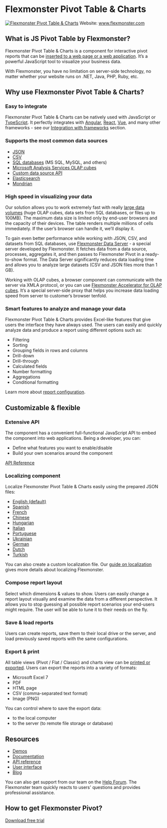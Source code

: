 # Flexmonster Pivot Table & Charts
[![Flexmonster Pivot Table & Charts](https://cdn.flexmonster.com/landing.png)](http://flexmonster.com)
Website: www.flexmonster.com

## What is JS Pivot Table by Flexmonster?

Flexmonster Pivot Table & Charts is a component for interactive pivot reports that can be [inserted to a web page or a web application](http://www.flexmonster.com/demos/pivot-table-js/). It’s a powerful JavaScript tool to visualize your business data.

With Flexmonster, you have no limitation on server-side technology, no matter whether your website runs on .NET, Java, PHP, Ruby, etc.

## Why use Flexmonster Pivot Table & Charts?

### Easy to integrate

Flexmonster Pivot Table & Charts can be natively used with JavaScript or [TypeScript](http://www.flexmonster.com/doc/integration-with-typescript/). It perfectly integrates with [Angular](http://www.flexmonster.com/doc/integration-with-angular/), [React](http://www.flexmonster.com/doc/integration-with-react/), [Vue](http://www.flexmonster.com/doc/integration-with-vue/), and many other frameworks - see our [Integration with frameworks](https://www.flexmonster.com/doc/integration/) section.

### Supports the most common data sources

- [JSON](http://www.flexmonster.com/doc/json-data-source/)
- [CSV](http://www.flexmonster.com/doc/csv-data-source/)
- [SQL databases](https://www.flexmonster.com/doc/connect-to-relational-database/) (MS SQL, MySQL, and others)
- [Microsoft Analysis Services OLAP cubes](http://www.flexmonster.com/doc/connecting-to-microsoft-analysis-services/)
- [Custom data source API](https://www.flexmonster.com/doc/introduction-to-custom-data-source-api/)
- [Elasticsearch](https://www.flexmonster.com/doc/connecting-to-elasticsearch/)
- [Mondrian](http://www.flexmonster.com/doc/connecting-to-pentaho-mondrian/)

### High speed in visualizing your data 

Our solution allows you to work extremely fast with really [large data volumes](http://www.flexmonster.com/demos/) (huge OLAP cubes, data sets from SQL databases, or files up to 100MB). The maximum data size is limited only by end-user browsers and the capacity of their devices. The table renders multiple millions of cells immediately. If the user’s browser can handle it, we’ll display it.

To gain even better performance while working with JSON, CSV, and datasets from SQL databases, use [Flexmonster Data Server](https://www.flexmonster.com/doc/getting-started-with-flexmonster-data-server/) - a special server developed by Flexmonster. It fetches data from a data source, processes, aggregates it, and then passes to Flexmonster Pivot in a ready-to-show format. The Data Server significantly reduces data loading time and allows you to analyze large datasets (CSV and JSON files more than 1 GB).

Working with OLAP cubes, a browser component can communicate with the server via XMLA protocol, or you can use [Flexmonster Accelerator for OLAP cubes](http://www.flexmonster.com/blog/flexmonster-data-speed-accelerator-for-olap-cubes-we-show-multidimensional-data-10-times-faster/). It’s a special server-side proxy that helps you increase data loading speed from server to customer’s browser tenfold.

### Smart features to analyze and manage your data

Flexmonster Pivot Table & Charts provides Excel-like features that give users the interface they have always used. The users can easily and quickly analyze data and produce a report using different options such as:
- Filtering
- Sorting
- Grouping fields in rows and columns
- Drill-down
- Drill-through
- Calculated fields
- Number formatting
- Aggregations
- Conditional formatting

Learn more about [report configuration](https://www.flexmonster.com/doc/configuring-report/).

## Customizable & flexible
### Extensive API
  
The component has a convenient full-functional JavaScript API to embed the component into web applications. Being a developer, you can:
- Define what features you want to enable/disable
- Build your own scenarios around the component

[API Reference](http://www.flexmonster.com/api/)

### Localizing component
  
Localize Flexmonster Pivot Table & Charts easily using the prepared JSON files:

- [English (default)](https://github.com/flexmonster/pivot-localizations/blob/master/en.json)
- [Spanish](https://github.com/flexmonster/pivot-localizations/blob/master/es.json)
- [French](https://github.com/flexmonster/pivot-localizations/blob/master/fr.json)
- [Chinese](https://github.com/flexmonster/pivot-localizations/blob/master/zh.json)
- [Hungarian](https://github.com/flexmonster/pivot-localizations/blob/master/hu.json)
- [Italian](https://github.com/flexmonster/pivot-localizations/blob/master/it.json)
- [Portuguese](https://github.com/flexmonster/pivot-localizations/blob/master/pt.json)
- [Ukrainian](https://github.com/flexmonster/pivot-localizations/blob/master/uk.json)
- [German](https://github.com/flexmonster/pivot-localizations/blob/master/de.json)
- [Dutch](https://github.com/flexmonster/pivot-localizations/blob/master/nl.json)
- [Turkish](https://github.com/flexmonster/pivot-localizations/blob/master/tr.json)

You can also create a custom localization file. Our [guide on localization](http://www.flexmonster.com/doc/localizing-component/) gives more details about localizing Flexmonster.

### Compose report layout
Select which dimensions & values to show.
Users can easily change a report layout visually and examine the data from a different perspective. It allows you to stop guessing all possible report scenarios your end-users might require. The user will be able to tune it to their needs on the fly.

### Save & load reports

Users can create reports, save them to their local drive or the server, and load previously saved reports with the same configurations.

### Export & print

All table views (Pivot / Flat / Classic) and charts view can be [printed or exported](https://www.flexmonster.com/doc/export-and-print/). Users can export the reports into a variety of formats:
- Microsoft Excel 7
- PDF
- HTML page
- CSV (comma-separated text format)
- Image (PNG)   

You can control where to save the export data:
- to the local computer
- to the server (to remote file storage or database)

## Resources

- [Demos](http://www.flexmonster.com/demos/)
- [Documentation](http://www.flexmonster.com/doc/)
- [API reference](http://www.flexmonster.com/api/)
- [User interface](http://www.flexmonster.com/user-interface/)
- [Blog](http://www.flexmonster.com/blog/)

You can also get support from our team on the [Help Forum](http://www.flexmonster.com/forum/). The Flexmonster team quickly reacts to users' questions and provides professional assistance.

## How to get Flexmonster Pivot?
[Download free trial](http://www.flexmonster.com/download-page/) 
